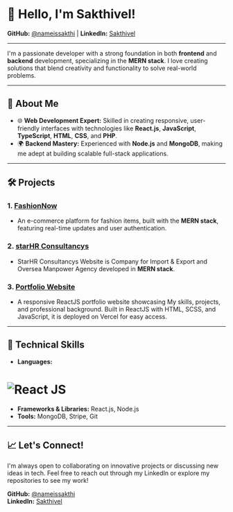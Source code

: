 # 👋 Hello, I'm Sakthivel!

**GitHub:** [@nameissakthi](https://github.com/nameissakthi) | **LinkedIn:** [Sakthivel](https://www.linkedin.com/in/sakthiveldhanushkodi) 

---

I'm a passionate developer with a strong foundation in both **frontend** and **backend** development, specializing in the **MERN stack**. I love creating solutions that blend creativity and functionality to solve real-world problems.

---

## 🚀 About Me

- 🌐 **Web Development Expert:** Skilled in creating responsive, user-friendly interfaces with technologies like **React.js**, **JavaScript**, **TypeScript**, **HTML**, **CSS**, and **PHP**.
- 🌍 **Backend Mastery:** Experienced with **Node.js** and **MongoDB**, making me adept at building scalable full-stack applications.

---

## 🛠️ Projects

### 1. [**FashionNow**](https://github.com/nameissakthi/FashionNow)
   - An e-commerce platform for fashion items, built with the **MERN stack**, featuring real-time updates and user authentication.

### 2. [**starHR Consultancys**](https://github.com/nameissakthi/starHR)
   - StarHR Consultancys Website is Company for Import & Export and Oversea Manpower Agency developed in **MERN stack**.

### 3. [**Portfolio Website**](https://github.com/nameissakthi/Sakthivel-Portfolio)
   - A responsive ReactJS portfolio website showcasing My skills, projects, and professional background. Built in ReactJS with HTML, SCSS, and JavaScript, it is deployed on Vercel for easy access.

---

## 🧰 Technical Skills

- **Languages:**
#  ![React JS](https://img.shields.io/badge/Reactjs-grey?style=for-the-badge&logo=react&logoColor=skyblue)
- **Frameworks & Libraries:** React.js, Node.js
- **Tools:** MongoDB, Stripe, Git

---

## 📈 Let's Connect!

I'm always open to collaborating on innovative projects or discussing new ideas in tech. Feel free to reach out through my LinkedIn or explore my repositories to see my work!

**GitHub:** [@nameissakthi](https://github.com/nameissakthi)  
**LinkedIn:** [Sakthivel](https://www.linkedin.com/in/sakthivel)


<!--
**nameissakthi/nameissakthi** is a ✨ _special_ ✨ repository because its `README.md` (this file) appears on your GitHub profile.

Here are some ideas to get you started:

- 🔭 I’m currently working on ...
- 🌱 I’m currently learning ...
- 👯 I’m looking to collaborate on ...
- 🤔 I’m looking for help with ...
- 💬 Ask me about ...
- 📫 How to reach me: ...
- 😄 Pronouns: ...
- ⚡ Fun fact: ...
-->
